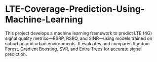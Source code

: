 # LTE-Coverage-Prediction-Using-Machine-Learning
This project develops a machine learning framework to predict LTE (4G) signal quality metrics—RSRP, RSRQ, and SINR—using models trained on suburban and urban environments. It evaluates and compares Random Forest, Gradient Boosting, SVR, and Extra Trees for accurate signal prediction.
